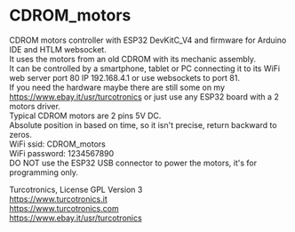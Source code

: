 # CDROM_motors
CDROM motors controller with ESP32 DevKitC_V4 and firmware for Arduino IDE and HTLM websocket.\
It uses the motors from an old CDROM with its mechanic assembly.\
It can be controlled by a smartphone, tablet or PC connecting it to its WiFi web server port 80 IP 192.168.4.1 or use websockets to port 81.\
If you need the hardware maybe there are still some on my https://www.ebay.it/usr/turcotronics or just use any ESP32 board with a 2 motors driver.\
Typical CDROM motors are 2 pins 5V DC.\
Absolute position in based on time, so it isn't precise, return backward to zeros.\
WiFi ssid: CDROM_motors\
WiFi password: 1234567890\
DO NOT use the ESP32 USB connector to power the motors, it's for programming only.

Turcotronics, License GPL Version 3\
https://www.turcotronics.it \
https://www.turcotronics.com \
https://www.ebay.it/usr/turcotronics 
